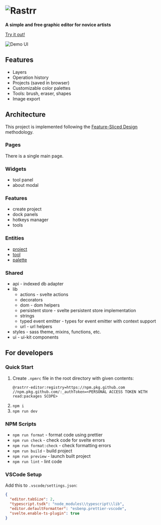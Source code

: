# ![Rastrr](https://rastrr.ru/github/rastrr-title-logo.svg?v=1)

**A simple and free graphic editor for novice artists**

[Try it out!](https://rastrr.ru/)

![Demo UI](https://rastrr.ru/github/demo.png?v=1)

## Features

- Layers
- Operation history
- Projects (saved in browser)
- Customizable color palettes
- Tools: brush, eraser, shapes
- Image export

## Architecture

This project is implemented following the [Feature-Sliced Design](https://feature-sliced.design/) methodology.

### Pages

There is a single main page.

### Widgets

- tool panel
- about modal

### Features

- create project
- dock panels
- hotkeys manager
- tools

### Entities

- [project](./src/entities/project/README.md)
- [tool](./src/entities/tool/README.md)
- [palette](./src/entities/palette/README.md)

### Shared

- api - indexed db adapter
- lib
  - actions - svelte actions
  - decorators
  - dom - dom helpers
  - persistent store - svelte persistent store implementation
  - strings
  - typed event emitter - types for event emitter with context support
  - url - url helpers
- styles - sass theme, mixins, functions, etc.
- ui - ui-kit components

## For developers

### Quick Start

1. Create `.npmrc` file in the root directory with given contents:
   ```
   @rastrr-editor:registry=https://npm.pkg.github.com
   //npm.pkg.github.com/:_authToken=<PERSONAL ACCESS TOKEN WITH read:packages SCOPE>
   ```
2. `npm i`
3. `npm run dev`

### NPM Scripts

- `npm run format` - format code using prettier
- `npm run check` - check code for svelte errors
- `npm run format:check` - check formatting errors
- `npm run build` - build project
- `npm run preview` - launch built project
- `npm run lint` - lint code

### VSCode Setup

Add this to `.vscode/settings.json`:

```JSON
{
  "editor.tabSize": 2,
  "typescript.tsdk": "node_modules\\typescript\\lib",
  "editor.defaultFormatter": "esbenp.prettier-vscode",
  "svelte.enable-ts-plugin": true
}
```
